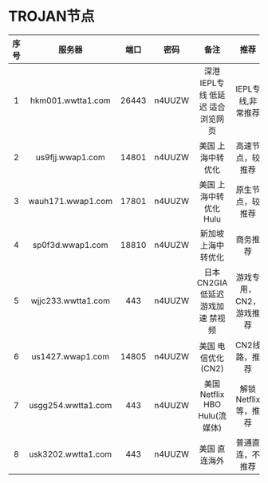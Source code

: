 # TROJAN节点


|序号   |服务器              |端口|密码    |备注|推荐|
|:--:|:-----------------:|:-:|:-----:|:--:|:--:|
|1|hkm001.wwtta1.com|26443|n4UUZW| 深港 IEPL专线 低延迟 适合浏览网页 |IEPL专线,非常推荐|
|2|us9fjj.wwap1.com |14801|n4UUZW  |美国 上海中转优化|高速节点，较推荐 |
|3|wauh171.wwap1.com|17801|n4UUZW  |美国 上海中转优化 Hulu|原生节点，较推荐 |
|4|sp0f3d.wwap1.com |18810|n4UUZW  |新加坡 上海中转优化|商务推荐|
|5|wjjc233.wwtta1.com |443|n4UUZW  |日本 CN2GIA 低延迟 游戏加速 禁视频|游戏专用，CN2，游戏推荐|
|6|us1427.wwap1.com|14805|n4UUZW|美国 电信优化(CN2)|CN2线路，推荐|
|7|usgg254.wwtta1.com|443|n4UUZW|美国 Netflix HBO Hulu(流媒体)|解锁Netflix等，推荐|
|8|usk3202.wwtta1.com|443|n4UUZW|美国 直连海外|普通直连，不推荐|

